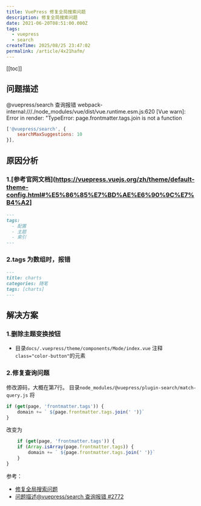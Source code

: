 ```yaml
---
title: VuePress 修复全局搜索问题
description: 修复全局搜索问题
date: 2021-06-20T08:51:00.000Z
tags:
  - vuepress
  - search
createTime: 2025/08/25 23:47:02
permalink: /article/4x21hafm/
---
```

[[toc]]

## 问题描述

@vuepress/search 查询报错
webpack-internal:///./node_modules/vue/dist/vue.runtime.esm.js:620 [Vue warn]: Error in render: "TypeError:
page.frontmatter.tags.join is not a function

```js
['@vuepress/search', {
    searchMaxSuggestions: 10
}],
```

## 原因分析

### 1.[参考官网文档](https://vuepress.vuejs.org/zh/theme/default-theme-config.html#%E5%86%85%E7%BD%AE%E6%90%9C%E7%B4%A2]

```markdown
---
tags:
  - 配置
  - 主题
  - 索引
---
```

### 2.tags 为数组时，报错

```markdown
---
title: charts
categories: 随笔  
tags: [charts]
---
```

## 解决方案

### 1.删除主题变换按钮

- 目录`docs/.vuepress/theme/components/Mode/index.vue`
  注释`class="color-button"`的元素

### 2.修复查询问题

修改源码，大概在第7行。
目录`node_modules/@vuepress/plugin-search/match-query.js`
将

```js
if (get(page, 'frontmatter.tags')) {
    domain += ` ${page.frontmatter.tags.join(' ')}`
}
```

改变为

```js
    if (get(page, 'frontmatter.tags')) {
    if (Array.isArray(page.frontmatter.tags)) {
        domain += ` ${page.frontmatter.tags.join(' ')}`
    }
}
```

参考：

- [修复全局搜索问题](https://github.com/zhoufanglu/vuepressBlogBackup/blob/master/%E6%BA%90%E7%A0%81%E5%A4%87%E4%BB%BD/README.md)
- [问题描述@vuepress/search 查询报错 #2772](https://github.com/vuejs/vuepress/issues/2772)
